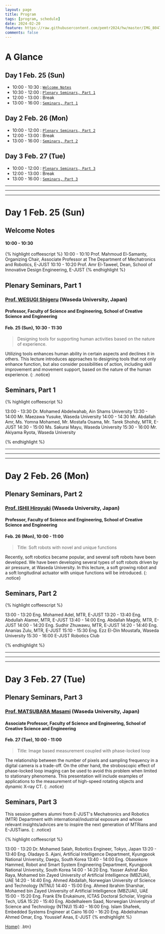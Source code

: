 ```yaml
---
layout: page
title: Program
tags: [program, schedule]
date: 2024-02-20
feature: https://raw.githubusercontent.com/pemtr2024/hw/master/IMG_8047.jpg
comments: false
---
```




# A Glance

## Day 1 Feb. 25 (Sun)

* 10:00 - 10:30 : [`Welcome Notes`](#welcome-notes)
* 10:30 - 12:00 : [`Plenary Seminars, Part 1`](#plenary-seminars-part-1)
* 12:00 - 13:00 : Break
* 13:00 - 16:00 : [`Seminars, Part 1`](#seminars-part-1)

## Day 2 Feb. 26 (Mon)

* 10:00 - 12:00 : [`Plenary Seminars, Part 2`](#plenary-seminars-part-2)
* 12:00 - 13:00 : Break
* 13:00 - 16:00 : [`Seminars, Part 2`](#seminars-part-2)

## Day 3 Feb. 27 (Tue)

* 10:00 - 12:00 : [`Plenary Seminars, Part 3`](#plenary-seminars-part-3)
* 12:00 - 13:00 : Break
* 13:00 - 16:00 : [`Seminars, Part 3`](#seminars-part-3)

---
---
---


# Day 1 Feb. 25 (Sun)

## Welcome Notes

#### 10:00 - 10:30

{% highlight coffeescript %}
10:00 - 10:10 Prof. Mahmoud El-Samanty, Organizing Chair, Associate Professor at The Department of Mechatronics and Robotics, E-JUST
10:10 - 10:20 Prof. Amr El-Taweel, Dean, School of Innovative Design Engineering, E-JUST
{% endhighlight %}


## Plenary Seminars, Part 1


### [Prof. WESUGI Shigeru](https://www.wesugi.mech.waseda.ac.jp) (Waseda University, Japan)
#### Professor, Faculty of Science and Engineering, School of Creative Science and Engineering
#### Feb. 25 (Sun), 10:30 - 11:30

> Designing tools for supporting human activities based on the nature of experience.

Utilizing tools enhances human ability in certain aspects and declines it in others. This lecture introduces approaches to designing tools that not only enhance function, but also consider possibilities of action, including skill improvement and movement support, based on the nature of the human experience.
{: .notice}
 

## Seminars, Part 1

{% highlight coffeescript %}

13:00 - 13:30 Dr. Mohamed Abdelwahab, Ain Shams University
13:30 - 14:00 Mr. Maezawa Yusuke, Waseda University
14:00 - 14:30 Mr. Abdallah Amr, Ms. Yomna Mohamed, Mr. Mostafa Osama, Mr. Tarek Shohdy, MTR, E-JUST
14:30 - 15:00 Ms. Sakurai Mayu, Waseda University
15:30 - 16:00 Mr. Akiyama Ryota, Waseda University

{% endhighlight %}



---
---
---

# Day 2 Feb. 26 (Mon)

## Plenary Seminars, Part 2


### [Prof. ISHII Hiroyuki](http://www.ishii.mmech.waseda.ac.jp/) (Waseda University, Japan)
#### Professor, Faculty of Science and Engineering, School of Creative Science and Engineering
#### Feb. 26 (Mon), 10:00 - 11:00


> Title: Soft robots with novel and unique functions

Recently, soft robotics became popular, and several soft robots have been developed. We have been developing several types of soft robots driven by air pressure, at Waseda University. In this lecture, a soft growing robot and a soft longitudinal actuator with unique functions will be introduced.
{: .notice}


## Seminars, Part 2


{% highlight coffeescript %}

13:00 - 13:20 Eng. Mohamed Adel, MTR, E-JUST
13:20 - 13:40 Eng. Abdullah Alamer, MTR, E-JUST
13:40 - 14:00 Eng. Abdallah Magdy, MTR, E-JUST 
14:00 - 14:20 Eng. Sudhir Zhuwawu, MTR, E-JUST
14:20 - 14:40 Eng. Ananias Zulu, MTR, E-JUST
15:10 - 15:30 Eng. Ezz El-Din Moustafa, Waseda University
15:30 - 16:00 E-JUST Robotics Club

{% endhighlight %}

---
---
---

# Day 3 Feb. 27 (Tue)


## Plenary Seminars, Part 3


### [Prof. MATSUBARA Masami]() (Waseda University, Japan)
#### Associate Professor, Faculty of Science and Engineering, School of Creative Science and Engineering
#### Feb. 27 (Tue), 10:00 - 11:00

> Title: Image based measurement coupled with phase-locked loop

The relationship between the number of pixels and sampling frequency in a digital camera is a trade-off. On the other hand, the stroboscopic effect of phase-locked loop imaging can be used to avoid this problem when limited to stationary phenomena. This presentation will include examples of applications to the measurement of high-speed rotating objects and dynamic X-ray CT.
{: .notice}


## Seminars, Part 3


This session gathers alumni from E-JUST's Mechatronics and Robotics (MTR) Department with international/industrial exposure and whose relevant insights/advices are to inspire the next generation of MTRians and E-JUSTians.
{: .notice}


{% highlight coffeescript %}

13:00 - 13:20 Dr. Mohamed Salah, Robotics Engineer, Tokyo, Japan
13:20 - 13:40 Eng. Oladayo S. Ajani, Artificial Intelligence Department, Kyungpook National University, Daegu, South Korea
13:40 - 14:00 Eng. Obasekore Hammed, Robot and Smart System Engineering Department, Kyungpook National University, South Korea
14:00 - 14:20 Eng. Yasser Ashraf Abo Raya, Mohamed bin Zayed University of Artificial Intelligence (MBZUAI), UAE
14:20 - 14:40 Eng. Ahmed Abdallah, Norwegian University of Science and Technology (NTNU)
14:40 - 15:00 Eng. Ahmed Ibrahim Sharshar, Mohamed bin Zayed University of Artificial Intelligence (MBZUAI), UAE
15:00 - 15:20 Eng. Frank Efe Erukainure, ICTAS Doctoral Scholar, Virginia Tech, USA 
15:20 - 15:40 Eng. Abdelhaleem Saad, Norwegian University of Science and Technology (NTNU)
15:40 - 16:00 Eng. Islam Shafeek, Embedded Systems Engineer at Cairo
16:00 - 16:20 Eng. Abdelrahman Ahmed Omar, Eng. Youssief Anas, E-JUST
{% endhighlight %}



[Home](https://pemtr2024.github.io){: .btn}

